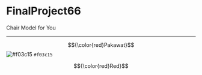 # FinalProject66
Chair Model for You <hr>
<span>$${\color{red}Pakawat}$$</span>
![#f03c15](https://placehold.co/15x15/f03c15/f03c15.png) `#f03c15`

$${\color{red}Red}$$
